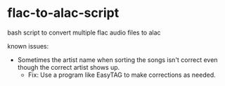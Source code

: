 # flac-to-alac-script

bash script to convert multiple flac audio files to alac

known issues:
- Sometimes the artist name when sorting the songs isn't correct even though the correct artist shows up.
    - Fix: Use a program like EasyTAG to make corrections as needed.
